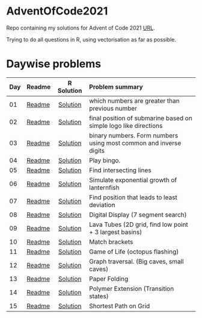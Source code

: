 # AdventOfCode2021

Repo containing my solutions for Advent of Code 2021 [URL](https://adventofcode.com/2021). 

Trying to do all questions in R, using vectorisation as far as possible. 

# Daywise problems



Day  | Readme                                | R Solution                     | Problem summary
:--- | :-------                              | :----------:                   | :---------------
01   | [Readme](./Day01/day%201%20readme.md) | [Solution](./Day01/solution.R) | which numbers are greater than previous number
02   | [Readme](./Day02/day%202%20readme.md) | [Solution](./Day02/solution.R) | final position of submarine based on simple logo like directions
03   | [Readme](./Day03/day%203%20readme.md) | [Solution](./Day03/solution.R) | binary numbers. Form numbers using most common and inverse digits
04   | [Readme](./Day04/day%204%20readme.md) | [Solution](./Day04/solution.R) | Play bingo.
05   | [Readme](./Day05/day%205%20readme.md) | [Solution](./Day05/solution.R) | Find intersecting lines
06   | [Readme](./Day06/day%206%20readme.md) | [Solution](./Day06/solution.R) | Simulate exponential growth of lanternfish
07   | [Readme](./Day07/day%207%20readme.md) | [Solution](./Day07/solution.R) | Find position that leads to least deviation
08   | [Readme](./Day08/day%208%20readme.md) | [Solution](./Day08/solution.R) | Digital Display (7 segment search)
09   | [Readme](./Day09/day%209%20readme.md) | [Solution](./Day09/solution.R) | Lava Tubes (2D grid, find low point + 3 largest basins)
10   | [Readme](./Day10/day%210%20readme.md) | [Solution](./Day10/solution.R) | Match brackets
11   | [Readme](./Day11/day%211%20readme.md) | [Solution](./Day11/solution.R) | Game of Life (octopus flashing)
12   | [Readme](./Day12/day%212%20readme.md) | [Solution](./Day12/solution.R) | Graph traversal. (Big caves, small caves)
13   | [Readme](./Day13/day%213%20readme.md) | [Solution](./Day13/solution.R) | Paper Folding
14   | [Readme](./Day14/day%214%20readme.md) | [Solution](./Day14/solution.R) | Polymer Extension (Transition states)
15   | [Readme](./Day15/day%215%20readme.md) | [Solution](./Day15/solution.R) | Shortest Path on Grid
